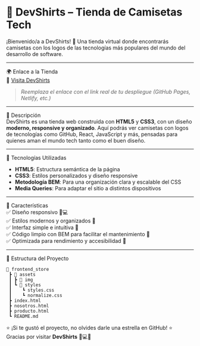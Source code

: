 # 👕 DevShirts – Tienda de Camisetas Tech  
¡Bienvenido/a a DevShirts! 🌟 Una tienda virtual donde encontrarás camisetas con los logos de las tecnologías más populares del mundo del desarrollo de software.

---

🌍 Enlace a la Tienda  
🔗 [Visita DevShirts](https://devshirts.netlify.app/)  
> *Reemplaza el enlace con el link real de tu despliegue (GitHub Pages, Netlify, etc.)*

---

📌 Descripción  
DevShirts es una tienda web construida con **HTML5** y **CSS3**, con un diseño **moderno, responsive y organizado**. Aquí podrás ver camisetas con logos de tecnologías como GitHub, React, JavaScript y más, pensadas para quienes aman el mundo tech tanto como el buen diseño.

---

🎨 Tecnologías Utilizadas  
- **HTML5**: Estructura semántica de la página  
- **CSS3**: Estilos personalizados y diseño responsive  
- **Metodología BEM**: Para una organización clara y escalable del CSS  
- **Media Queries**: Para adaptar el sitio a distintos dispositivos  

---

🚀 Características  
✅ Diseño responsivo 📱💻  
✅ Estilos modernos y organizados 🎨  
✅ Interfaz simple e intuitiva 🧭  
✅ Código limpio con BEM para facilitar el mantenimiento 🧱  
✅ Optimizada para rendimiento y accesibilidad 🚀  

---

📂 Estructura del Proyecto
```
📂 frontend_store
 ┣ 📂 assets
 ┃ ┣ 📂 img
 ┃ ┗ 📂 styles
 ┃    ┗ styles.css
 ┃    ┗ normalize.css
 ┣ index.html
 ┣ nosotros.html
 ┣ producto.html
 ┗ README.md
```
⭐ ¡Si te gustó el proyecto, no olvides darle una estrella en GitHub! ⭐  
Gracias por visitar **DevShirts** 👕💻✨
